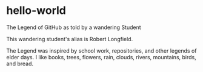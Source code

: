 # hello-world
The Legend of GitHub as told by a wandering Student

This wandering student's alias is Robert Longfield.

The Legend was inspired by school work, repositories, and other legends of elder days.
I like books, trees, flowers, rain, clouds, rivers, mountains, birds, and bread.
